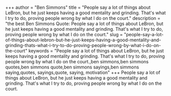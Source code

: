 +++
author = "Ben Simmons"
title = "People say a lot of things about LeBron, but he just keeps having a good mentality and grinding. That's what I try to do, proving people wrong by what I do on the court."
description = "the best Ben Simmons Quote: People say a lot of things about LeBron, but he just keeps having a good mentality and grinding. That's what I try to do, proving people wrong by what I do on the court."
slug = "people-say-a-lot-of-things-about-lebron-but-he-just-keeps-having-a-good-mentality-and-grinding-thats-what-i-try-to-do-proving-people-wrong-by-what-i-do-on-the-court"
keywords = "People say a lot of things about LeBron, but he just keeps having a good mentality and grinding. That's what I try to do, proving people wrong by what I do on the court.,ben simmons,ben simmons quotes,ben simmons quote,ben simmons sayings,ben simmons saying,quotes, sayings,quote, saying, motivation"
+++
People say a lot of things about LeBron, but he just keeps having a good mentality and grinding. That's what I try to do, proving people wrong by what I do on the court.
